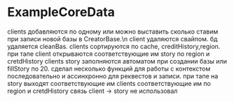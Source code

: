 # ExampleCoreData
 clients добавляются по одному или можно выставить сколько ставим при записи новой базы в CreatorBase.\n
 client удаляются свайпом.
 бд удаляется cleanBas.
 clients сортируются по cache, creditHistory,region.
 при тапе client открываются соответствующие им story по region и cretdHistory clients
 story заполняются автоматом при создании базы или fillStory по 20.
 сделал несколько функций для работы с контекстом последовательно и ассинхронно для реквестов и записи.
 при тапе на story выходят соответствующие им clients соответствующие им по region и cretdHistory 
 связь client -> story не использовал
 
